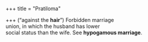 +++
title = "Pratiloma"

+++
(“against the **hair**”) Forbidden marriage  
union, in which the husband has lower  
social status than the wife. See **hypogamous marriage**.